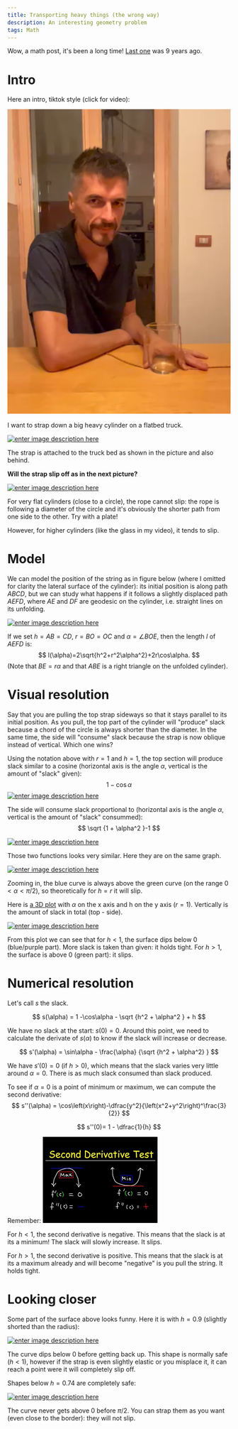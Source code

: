 ```yaml
---
title: Transporting heavy things (the wrong way) 
description: An interesting geometry problem
tags: Math
---
```


Wow, a math post, it's been a long time! 
[Last one](/blog/posts/Math/2014-12-08-Car.html) was 9 years ago.

Intro
=====

Here an intro, tiktok style (click for video):

[![Watch the video](img/still.png)](https://youtube.com/shorts/TRuiIGSlUQg)

I want to strap down a big heavy cylinder on a flatbed truck.

[![enter image description here][1]][1]

The strap is attached to the truck bed as shown in the picture and also behind.

**Will the strap slip off as in the next picture?**

[![enter image description here][2]][2]


For very flat cylinders (close to a circle), the rope cannot slip: the rope is following a diameter of the circle and it's obviously the shorter path from one side to the other.
Try with a plate! 

However, for higher cylinders (like the glass in my video), it tends to slip.


Model
====

We can model the position of the string as in figure below (where I omitted for clarity the lateral surface of the cylinder): its initial position is along path $ABCD$, but we can study what happens if it follows a slightly displaced path $AEFD$, where $AE$ and $DF$ are geodesic on the cylinder, i.e. straight lines on its unfolding.


[![enter image description here][3]][3]

If we set $h=AB=CD$, $r=BO=OC$ and $\alpha=\angle BOE$, then the length $l$ of $AEFD$ is:
$$
l(\alpha)=2\sqrt{h^2+r^2\alpha^2}+2r\cos\alpha.
$$
(Note that $BE=r\alpha$ and that $ABE$ is a right triangle on the unfolded cylinder).

Visual resolution
=================

Say that you are pulling the top strap sideways so that it stays parallel to its initial position.
As you pull, the top part of the cylinder will "produce" slack because a chord of the circle is always shorter than the diameter. In the same time, the side will "consume" slack because the strap is now oblique instead of vertical. Which one wins?


Using the notation above with $r = 1$ and $h = 1$, the top section will produce slack similar to a cosine (horizontal axis is the angle $\alpha$, vertical is the amount of "slack" given):
$$
1-\cos\alpha
$$
[![enter image description here][4]][4]

The side will consume slack proportional to (horizontal axis is the angle $\alpha$, vertical is the amount of "slack" consummed):
$$
\sqrt {1 + \alpha^2 }-1
$$

[![enter image description here][5]][5]

Those two functions looks very similar. Here they are on the same graph.

[![enter image description here][6]][6]

Zooming in, the blue curve is always above the green curve (on the range $0<\alpha<\pi/2)$, so theoretically for $h=r$ it will slip.

Here is [a 3D plot][7] with $\alpha$ on the x axis and h on the y axis ($r=1$). Vertically is the amount of slack in total (top - side).

[![enter image description here][8]][8]

From this plot we can see that for $h<1$, the surface dips below 0 (blue/purple part). More slack is taken than given: it holds tight.
For $h>1$, the surface is above 0 (green part): it slips.

Numerical resolution
====================

Let's call $s$ the slack.

$$
s(\alpha) = 1 -\cos\alpha - \sqrt {h^2 + \alpha^2 } + h 
$$

We have no slack at the start: $s(0)=0$. Around this point, we need to calculate the derivate of $s(\alpha)$ to know if the slack will increase or decrease.

$$
s'(\alpha) = \sin\alpha - \frac{\alpha} {\sqrt {h^2 + \alpha^2} }  
$$


We have $s'(0)=0$ (if $h>0$), which means that the slack varies very little around $\alpha=0$. There is as much slack consumed than slack produced.

To see if $\alpha=0$ is a point of minimum or maximum, we can compute the second derivative:
$$
s''(\alpha) = \cos\left(x\right)-\dfrac{y^2}{\left(x^2+y^2\right)^\frac{3}{2}}
$$

$$
s''(0)= 1 - \dfrac{1}{h}
$$

Remember:
![deriv](img/deriv.png)

For $h<1$, the second derivative is negative. This means that the slack is at its a minimum!
The slack will slowly increase. It slips.

For $h>1$, the second derivative is positive. This means that the slack is at its a maximum already and will become "negative" is you pull the string. It holds tight.


Looking closer
==============

Some part of the surface above looks funny. Here it is with $h=0.9$ (slightly shorted than the radius):

[![enter image description here][9]][9]

The curve dips below 0 before getting back up. This shape is normally safe ($h<1$), however if the strap is even slightly elastic or you misplace it, it can reach a point were it will completely slip off.

Shapes below $h=0.74$ are completely safe:

[![enter image description here][10]][10]

The curve never gets above 0 before $\pi/2$. You can strap them as you want (even close to the border): they will not slip.

  [4]: https://i.stack.imgur.com/fbtKZ.png
  [5]: https://i.stack.imgur.com/xbWFc.png
  [6]: https://i.stack.imgur.com/xwvMG.png
  [7]: https://www.math3d.org/zRjxc3mGB
  [8]: https://i.stack.imgur.com/Ee5zm.png
  [9]: https://i.stack.imgur.com/PTqGJ.png
  [10]: https://i.stack.imgur.com/wokyh.png


  [1]: https://i.stack.imgur.com/zcIwN.png
  [2]: https://i.stack.imgur.com/eOw9o.png 
  [3]: https://i.stack.imgur.com/nkZ0A.png

